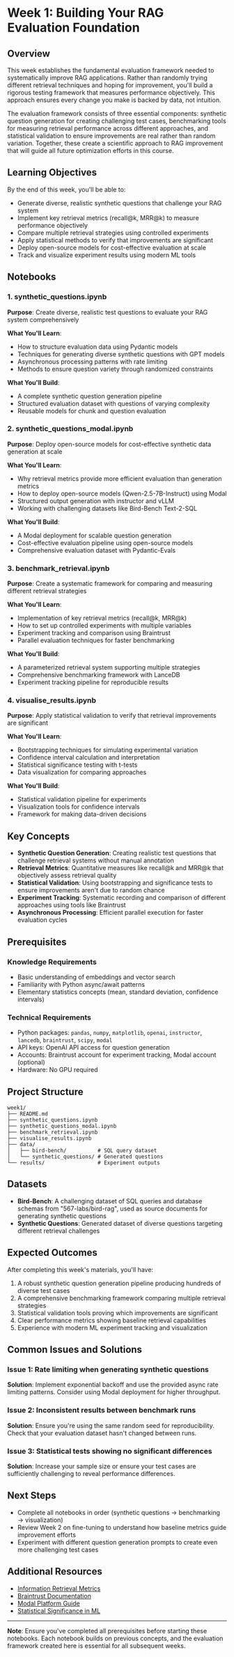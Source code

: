 # Week 1: Building Your RAG Evaluation Foundation

## Overview

This week establishes the fundamental evaluation framework needed to systematically improve RAG applications. Rather than randomly trying different retrieval techniques and hoping for improvement, you'll build a rigorous testing framework that measures performance objectively. This approach ensures every change you make is backed by data, not intuition.

The evaluation framework consists of three essential components: synthetic question generation for creating challenging test cases, benchmarking tools for measuring retrieval performance across different approaches, and statistical validation to ensure improvements are real rather than random variation. Together, these create a scientific approach to RAG improvement that will guide all future optimization efforts in this course.

## Learning Objectives

By the end of this week, you'll be able to:

- Generate diverse, realistic synthetic questions that challenge your RAG system
- Implement key retrieval metrics (recall@k, MRR@k) to measure performance objectively
- Compare multiple retrieval strategies using controlled experiments
- Apply statistical methods to verify that improvements are significant
- Deploy open-source models for cost-effective evaluation at scale
- Track and visualize experiment results using modern ML tools

## Notebooks

### 1. synthetic_questions.ipynb

**Purpose**: Create diverse, realistic test questions to evaluate your RAG system comprehensively

**What You'll Learn**:

- How to structure evaluation data using Pydantic models
- Techniques for generating diverse synthetic questions with GPT models
- Asynchronous processing patterns with rate limiting
- Methods to ensure question variety through randomized constraints

**What You'll Build**:

- A complete synthetic question generation pipeline
- Structured evaluation dataset with questions of varying complexity
- Reusable models for chunk and question evaluation

### 2. synthetic_questions_modal.ipynb

**Purpose**: Deploy open-source models for cost-effective synthetic data generation at scale

**What You'll Learn**:

- Why retrieval metrics provide more efficient evaluation than generation metrics
- How to deploy open-source models (Qwen-2.5-7B-Instruct) using Modal
- Structured output generation with instructor and vLLM
- Working with challenging datasets like Bird-Bench Text-2-SQL

**What You'll Build**:

- A Modal deployment for scalable question generation
- Cost-effective evaluation pipeline using open-source models
- Comprehensive evaluation dataset with Pydantic-Evals

### 3. benchmark_retrieval.ipynb

**Purpose**: Create a systematic framework for comparing and measuring different retrieval strategies

**What You'll Learn**:

- Implementation of key retrieval metrics (recall@k, MRR@k)
- How to set up controlled experiments with multiple variables
- Experiment tracking and comparison using Braintrust
- Parallel evaluation techniques for faster benchmarking

**What You'll Build**:

- A parameterized retrieval system supporting multiple strategies
- Comprehensive benchmarking framework with LanceDB
- Experiment tracking pipeline for reproducible results

### 4. visualise_results.ipynb

**Purpose**: Apply statistical validation to verify that retrieval improvements are significant

**What You'll Learn**:

- Bootstrapping techniques for simulating experimental variation
- Confidence interval calculation and interpretation
- Statistical significance testing with t-tests
- Data visualization for comparing approaches

**What You'll Build**:

- Statistical validation pipeline for experiments
- Visualization tools for confidence intervals
- Framework for making data-driven decisions

## Key Concepts

- **Synthetic Question Generation**: Creating realistic test questions that challenge retrieval systems without manual annotation
- **Retrieval Metrics**: Quantitative measures like recall@k and MRR@k that objectively assess retrieval quality
- **Statistical Validation**: Using bootstrapping and significance tests to ensure improvements aren't due to random chance
- **Experiment Tracking**: Systematic recording and comparison of different approaches using tools like Braintrust
- **Asynchronous Processing**: Efficient parallel execution for faster evaluation cycles

## Prerequisites

### Knowledge Requirements

- Basic understanding of embeddings and vector search
- Familiarity with Python async/await patterns
- Elementary statistics concepts (mean, standard deviation, confidence intervals)

### Technical Requirements

- Python packages: `pandas`, `numpy`, `matplotlib`, `openai`, `instructor`, `lancedb`, `braintrust`, `scipy`, `modal`
- API keys: OpenAI API access for question generation
- Accounts: Braintrust account for experiment tracking, Modal account (optional)
- Hardware: No GPU required

## Project Structure

```text
week1/
├── README.md
├── synthetic_questions.ipynb
├── synthetic_questions_modal.ipynb
├── benchmark_retrieval.ipynb
├── visualise_results.ipynb
├── data/
│   ├── bird-bench/          # SQL query dataset
│   └── synthetic_questions/ # Generated questions
└── results/                 # Experiment outputs
```

## Datasets

- **Bird-Bench**: A challenging dataset of SQL queries and database schemas from "567-labs/bird-rag", used as source documents for generating synthetic questions
- **Synthetic Questions**: Generated dataset of diverse questions targeting different retrieval challenges

## Expected Outcomes

After completing this week's materials, you'll have:

1. A robust synthetic question generation pipeline producing hundreds of diverse test cases
2. A comprehensive benchmarking framework comparing multiple retrieval strategies
3. Statistical validation tools proving which improvements are significant
4. Clear performance metrics showing baseline retrieval capabilities
5. Experience with modern ML experiment tracking and visualization

## Common Issues and Solutions

### Issue 1: Rate limiting when generating synthetic questions

**Solution**: Implement exponential backoff and use the provided async rate limiting patterns. Consider using Modal deployment for higher throughput.

### Issue 2: Inconsistent results between benchmark runs

**Solution**: Ensure you're using the same random seed for reproducibility. Check that your evaluation dataset hasn't changed between runs.

### Issue 3: Statistical tests showing no significant differences

**Solution**: Increase your sample size or ensure your test cases are sufficiently challenging to reveal performance differences.

## Next Steps

- Complete all notebooks in order (synthetic questions → benchmarking → visualization)
- Review Week 2 on fine-tuning to understand how baseline metrics guide improvement efforts
- Experiment with different question generation prompts to create even more challenging test cases

## Additional Resources

- [Information Retrieval Metrics](https://en.wikipedia.org/wiki/Evaluation_measures_(information_retrieval))
- [Braintrust Documentation](https://www.braintrust.dev/docs)
- [Modal Platform Guide](https://modal.com/docs/guide)
- [Statistical Significance in ML](https://arxiv.org/abs/1904.10922)

---

**Note**: Ensure you've completed all prerequisites before starting these notebooks. Each notebook builds on previous concepts, and the evaluation framework created here is essential for all subsequent weeks.
